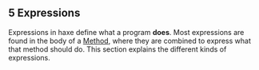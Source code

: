 ## 5 Expressions

Expressions in haxe define what a program **does**. Most expressions are found in the body of a [Method](https://github.com/Simn/HaxeManual/tree/master/md/manual/4.3-Method.md), where they are combined to express what that method should do. This section explains the different kinds of expressions.